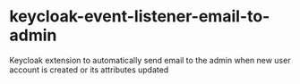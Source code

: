 # keycloak-event-listener-email-to-admin
Keycloak extension to automatically send email to the admin when new user account is created or its attributes updated
